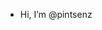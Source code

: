 -  Hi, I’m @pintsenz


<!---
pintsenz/pintsenz is a ✨ special ✨ repository because its `README.md` (this file) appears on your GitHub profile.
You can click the Preview link to take a look at your changes.
--->
